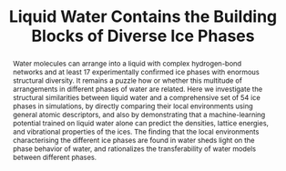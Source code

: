 ---
layout: publication-single
title: Liquid Water Contains the Building Blocks of Diverse Ice Phases
abstract: Water molecules can arrange into a liquid with complex hydrogen-bond
  networks and at least 17 experimentally confirmed ice phases with enormous
  structural diversity. It remains a puzzle how or whether this multitude of
  arrangements in different phases of water are related. Here we investigate the
  structural similarities between liquid water and a comprehensive set of 54 ice
  phases in simulations, by directly comparing their local environments using
  general atomic descriptors, and also by demonstrating that a machine-learning
  potential trained on liquid water alone can predict the densities, lattice
  energies, and vibrational properties of the ices. The finding that the local
  environments characterising the different ice phases are found in water sheds
  light on the phase behavior of water, and rationalizes the transferability of
  water models between different phases.
description: This paper investigates the structural similarities between liquid
  water and a comprehensive set of 54 simulated ice phases. Its findings shed
  light on the phase behaviour of water.
published: 2020-11-13
image:
authors:
  external_authors:
    - family: Monserrat
      given: Bartomeu
    - family: Brandenburg
      given: Jan Gerit
    - family: Engel
      given: Edgar A.
    - family: Cheng
      given: Bingqing
editors:
  internal_editors:
  external_editors:
  consortium_editors:
details:
  openreview:
  pages: 2041-1723
  software:
  number: 5757
  html:
  container-title:
  pdf:
  arxiv:
  address:
  journal: Nature Communications
  volume: 11
  website:
  ssrn:
  publisher:
  doi: 10.1038/s41467-020-19606-y
---